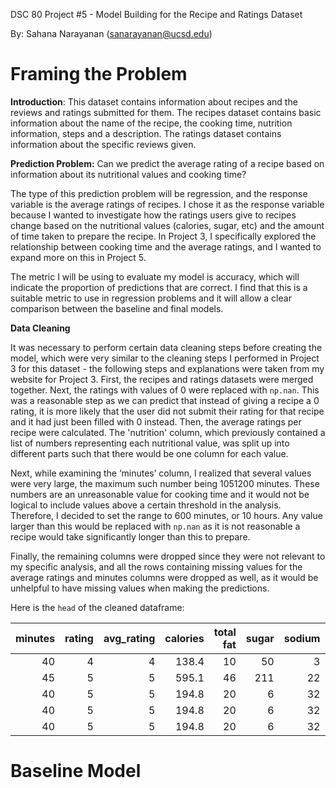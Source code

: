 DSC 80 Project #5 - Model Building for the Recipe and Ratings Dataset

By: Sahana Narayanan (sanarayanan@ucsd.edu)

# Framing the Problem

**Introduction**: This dataset contains information about recipes and the reviews and ratings submitted for them. The recipes dataset contains basic information about the name of the recipe, the cooking time, nutrition information, steps and a description. The ratings dataset contains information about the specific reviews given.

**Prediction Problem:** Can we predict the average rating of a recipe based on information about its nutritional values and cooking time?

The type of this prediction problem will be regression, and the response variable is the average ratings of recipes. I chose it as the response variable because I wanted to investigate how the ratings users give to recipes change based on the nutritional values (calories, sugar, etc) and the amount of time taken to prepare the recipe. In Project 3, I specifically explored the relationship between cooking time and the average ratings, and I wanted to expand more on this in Project 5. 

The metric I will be using to evaluate my model is accuracy, which will indicate the proportion of predictions that are correct. I find that this is a suitable metric to use in regression problems and it will allow a clear comparison between the baseline and final models. 

**Data Cleaning**

It was necessary to perform certain data cleaning steps before creating the model, which were very similar to the cleaning steps I performed in Project 3 for this dataset - the following steps and explanations were taken from my website for Project 3. First, the recipes and ratings datasets were merged together. Next, the ratings with values of 0 were replaced with `np.nan`. This was a reasonable step as we can predict that instead of giving a recipe a 0 rating, it is more likely that the user did not submit their rating for that recipe and it had just been filled with 0 instead. Then, the average ratings per recipe were calculated. The 'nutrition' column, which previously contained a list of numbers representing each nutritional value, was split up into different parts such that there would be one column for each value. 

Next, while examining the ‘minutes’ column, I realized that several values were very large, the maximum such number being 1051200 minutes. These numbers are an unreasonable value for cooking time and it would not be logical to include values above a certain threshold in the analysis. Therefore, I decided to set the range to 600 minutes, or 10 hours. Any value larger than this would be replaced with `np.nan` as it is not reasonable a recipe would take significantly longer than this to prepare.

Finally, the remaining columns were dropped since they were not relevant to my specific analysis, and all the rows containing missing values for the average ratings and minutes columns were dropped as well, as it would be unhelpful to have missing values when making the predictions. 

Here is the `head` of the cleaned dataframe:

|   minutes |   rating |   avg_rating |   calories |   total fat |   sugar |   sodium |   protein |   saturated fat |   carbohydrates |
|----------:|---------:|-------------:|-----------:|------------:|--------:|---------:|----------:|----------------:|----------------:|
|        40 |        4 |            4 |      138.4 |          10 |      50 |        3 |         3 |              19 |               6 |
|        45 |        5 |            5 |      595.1 |          46 |     211 |       22 |        13 |              51 |              26 |
|        40 |        5 |            5 |      194.8 |          20 |       6 |       32 |        22 |              36 |               3 |
|        40 |        5 |            5 |      194.8 |          20 |       6 |       32 |        22 |              36 |               3 |
|        40 |        5 |            5 |      194.8 |          20 |       6 |       32 |        22 |              36 |               3 |

# Baseline Model

